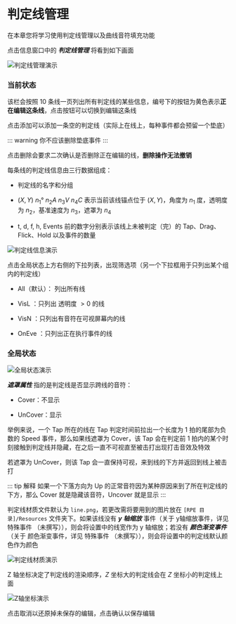 # 判定线管理

在本章您将学习使用判定线管理以及曲线音符填充功能

点击信息窗口中的 ***判定线管理*** 将看到如下画面

![判定线管理演示](/assets/imgs/contents/判定线管理演示.avif)

### 当前状态

该栏会按照 10 条线一页列出所有判定线的某些信息，编号下的按钮为黄色表示**正在编辑这条线**，点击按钮可以切换到编辑这条线

点击添加可以添加一条空的判定线（实际上在线上，每种事件都会预留一个垫底）

::: warning
你不应该删除垫底事件
:::

点击删除会要求二次确认是否删除正在编辑的线，**删除操作无法撤销**

每条线的判定线信息由三行数据组成：

- 判定线的名字和分组

- $(X,Y)$ $n_1°$ $n_2A$ $n_3V$ $n_4C$ 表示当前该线锚点位于 $(X, Y)$，角度为 $n_1$ 度，透明度为 $n_2$，基准速度为 $n_3$，遮罩为 $n_4$

- t, d, f, h, Events 前的数字分别表示该线上未被判定（完）的 Tap、Drag、Flick、Hold 以及事件的数量

![判定线信息演示](/assets/imgs/contents/判定线信息演示.avif)

点击全局状态上方右侧的下拉列表，出现筛选项（另一个下拉框用于只列出某个组内的判定线）

- All（默认）： 列出所有线

- VisL ：只列出 透明度 $> 0$ 的线

- VisN ：只列出有音符在可视屏幕内的线

- OnEve ：只列出正在执行事件的线

### 全局状态

![全局状态演示](/assets/imgs/contents/全局状态演示.avif)

***遮罩属性*** 指的是判定线是否显示跨线的音符：

- Cover：不显示

- UnCover：显示

举例来说，一个 Tap 所在的线在 Tap 判定时间前拉出一个长度为 1 拍的尾部为负数的 Speed 事件，那么如果线遮罩为 Cover，该 Tap 会在判定前 1 拍内的某个时刻接触到判定线并隐藏，在之后一直不可视直至被击打出现打击音效及特效

若遮罩为 UnCover，则该 Tap 会一直保持可视，来到线的下方并返回到线上被击打

::: tip 解释
如果一个下落方向为 Up 的正常音符因为某种原因来到了所在判定线的下方，那么 Cover 就是隐藏该音符，Uncover 就是显示
:::

判定线材质文件默认为 `line.png`，若更改需将要用到的图片放在 `[RPE 目录]/Resources` 文件夹下。如果该线没有 ***y 轴缩放*** 事件（关于 y轴缩放事件，详见 特殊事件 （未撰写）），则会将设置中的线宽作为 y 轴缩放；若没有 ***颜色渐变事件***（关于 颜色渐变事件，详见 特殊事件 （未撰写）），则会将设置中的判定线默认颜色作为颜色

![判定线材质演示](/assets/imgs/contents/判定线材质演示.avif)

Z 轴坐标决定了判定线的渲染顺序，$Z$ 坐标大的判定线会在 $Z$ 坐标小的判定线上面

![Z轴坐标演示](/assets/imgs/contents/Z轴坐标演示.avif)

点击取消以还原掉未保存的编辑，点击确认以保存编辑